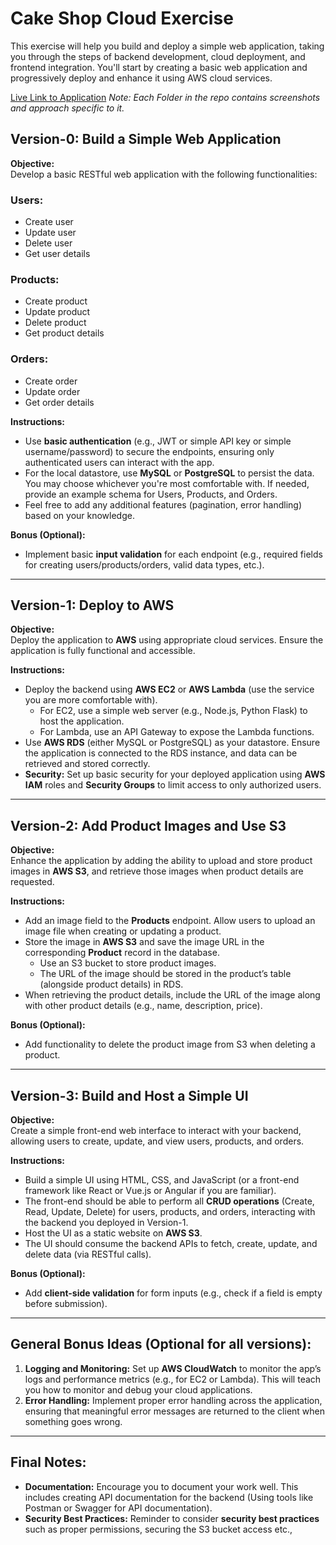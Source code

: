 # Cake Shop Cloud Exercise

This exercise will help you build and deploy a simple web application, taking you through the steps of backend development, cloud deployment, and frontend integration. You'll start by creating a basic web application and progressively deploy and enhance it using AWS cloud services.

[Live Link to Application](https://main.d2nqntl6coijj2.amplifyapp.com/signup)
*Note: Each Folder in the repo contains screenshots and approach specific to it.*

## Version-0: Build a Simple Web Application

**Objective:**  
Develop a basic RESTful web application with the following functionalities:

### Users:
- Create user
- Update user
- Delete user
- Get user details

### Products:
- Create product
- Update product
- Delete product
- Get product details

### Orders:
- Create order
- Update order
- Get order details

**Instructions:**  
- Use **basic authentication** (e.g., JWT or simple API key or simple username/password) to secure the endpoints, ensuring only authenticated users can interact with the app.
- For the local datastore, use **MySQL** or **PostgreSQL** to persist the data. You may choose whichever you're most comfortable with. If needed, provide an example schema for Users, Products, and Orders.
- Feel free to add any additional features (pagination, error handling) based on your knowledge.

**Bonus (Optional):**
- Implement basic **input validation** for each endpoint (e.g., required fields for creating users/products/orders, valid data types, etc.).

---

## Version-1: Deploy to AWS

**Objective:**  
Deploy the application to **AWS** using appropriate cloud services. Ensure the application is fully functional and accessible.

**Instructions:**  
- Deploy the backend using **AWS EC2** or **AWS Lambda** (use the service you are more comfortable with).
  - For EC2, use a simple web server (e.g., Node.js, Python Flask) to host the application.
  - For Lambda, use an API Gateway to expose the Lambda functions.
- Use **AWS RDS** (either MySQL or PostgreSQL) as your datastore. Ensure the application is connected to the RDS instance, and data can be retrieved and stored correctly.
- **Security:** Set up basic security for your deployed application using **AWS IAM** roles and **Security Groups** to limit access to only authorized users.

---

## Version-2: Add Product Images and Use S3

**Objective:**  
Enhance the application by adding the ability to upload and store product images in **AWS S3**, and retrieve those images when product details are requested.

**Instructions:**  
- Add an image field to the **Products** endpoint. Allow users to upload an image file when creating or updating a product.
- Store the image in **AWS S3** and save the image URL in the corresponding **Product** record in the database.
  - Use an S3 bucket to store product images.
  - The URL of the image should be stored in the product’s table (alongside product details) in RDS.
- When retrieving the product details, include the URL of the image along with other product details (e.g., name, description, price).

**Bonus (Optional):**
- Add functionality to delete the product image from S3 when deleting a product.

---

## Version-3: Build and Host a Simple UI

**Objective:**  
Create a simple front-end web interface to interact with your backend, allowing users to create, update, and view users, products, and orders.

**Instructions:**  
- Build a simple UI using HTML, CSS, and JavaScript (or a front-end framework like React or Vue.js or Angular if you are familiar).
- The front-end should be able to perform all **CRUD operations** (Create, Read, Update, Delete) for users, products, and orders, interacting with the backend you deployed in Version-1.
- Host the UI as a static website on **AWS S3**.
- The UI should consume the backend APIs to fetch, create, update, and delete data (via RESTful calls).

**Bonus (Optional):**
- Add **client-side validation** for form inputs (e.g., check if a field is empty before submission).

---

## General Bonus Ideas (Optional for all versions):

1. **Logging and Monitoring:** Set up **AWS CloudWatch** to monitor the app’s logs and performance metrics (e.g., for EC2 or Lambda). This will teach you how to monitor and debug your cloud applications.
2. **Error Handling:** Implement proper error handling across the application, ensuring that meaningful error messages are returned to the client when something goes wrong.

---

## Final Notes:
- **Documentation:** Encourage you to document your work well. This includes creating API documentation for the backend (Using tools like Postman or Swagger for API documentation).
- **Security Best Practices:** Reminder to consider **security best practices** such as proper permissions, securing the S3 bucket access etc.,

